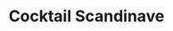 ---
title: "Cocktail Scandinave"
url: /saint-jacques-de-la-lande/cocktail-scandinave/
shop: Möbel
---